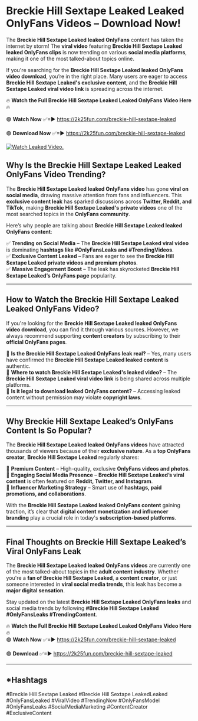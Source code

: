 # Breckie Hill Sextape Leaked Leaked OnlyFans Videos – Download Now!

The **Breckie Hill Sextape Leaked leaked OnlyFans** content has taken the internet by storm! The **viral video** featuring **Breckie Hill Sextape Leaked leaked OnlyFans clips** is now trending on various **social media platforms**, making it one of the most talked-about topics online.  

If you're searching for the **Breckie Hill Sextape Leaked leaked OnlyFans video download**, you’re in the right place. Many users are eager to access **Breckie Hill Sextape Leaked's exclusive content**, and the **Breckie Hill Sextape Leaked viral video link** is spreading across the internet.  

🔥 **Watch the Full Breckie Hill Sextape Leaked Leaked OnlyFans Video Here** 🔥  

🟢 **Watch Now** ✅=► https://2k25fun.com/breckie-hill-sextape-leaked

🟢 **Download Now** ✅=► https://2k25fun.com/breckie-hill-sextape-leaked

[![Watch Leaked Video.](https://miro.medium.com/v2/resize:fit:828/format:webp/1*cilzJN44JGOrTw9NJCrNHA.gif "Watch Leaked Video")](https://2k25fun.com/breckie-hill-sextape-leaked)

## **Why Is the Breckie Hill Sextape Leaked Leaked OnlyFans Video Trending?**  

The **Breckie Hill Sextape Leaked leaked OnlyFans video** has gone **viral on social media**, drawing massive attention from fans and influencers. This **exclusive content leak** has sparked discussions across **Twitter, Reddit, and TikTok**, making **Breckie Hill Sextape Leaked's private videos** one of the most searched topics in the **OnlyFans community**.  

Here’s why people are talking about **Breckie Hill Sextape Leaked leaked OnlyFans content**:  

✅ **Trending on Social Media** – The **Breckie Hill Sextape Leaked viral video** is dominating **hashtags like #OnlyFansLeaks and #TrendingVideos**.  
✅ **Exclusive Content Leaked** – Fans are eager to see the **Breckie Hill Sextape Leaked private videos and premium photos**.  
✅ **Massive Engagement Boost** – The leak has skyrocketed **Breckie Hill Sextape Leaked’s OnlyFans page** popularity.  

---

## **How to Watch the Breckie Hill Sextape Leaked Leaked OnlyFans Video?**  

If you're looking for the **Breckie Hill Sextape Leaked leaked OnlyFans video download**, you can find it through various sources. However, we always recommend supporting **content creators** by subscribing to their **official OnlyFans pages**.  

🔹 **Is the Breckie Hill Sextape Leaked OnlyFans leak real?** – Yes, many users have confirmed the **Breckie Hill Sextape Leaked leaked content** is authentic.  
🔹 **Where to watch Breckie Hill Sextape Leaked's leaked video?** – The **Breckie Hill Sextape Leaked viral video link** is being shared across multiple platforms.  
🔹 **Is it legal to download leaked OnlyFans content?** – Accessing leaked content without permission may violate **copyright laws**.  

---

## **Why Breckie Hill Sextape Leaked’s OnlyFans Content Is So Popular?**  

The **Breckie Hill Sextape Leaked leaked OnlyFans videos** have attracted thousands of viewers because of their **exclusive nature**. As a **top OnlyFans creator**, **Breckie Hill Sextape Leaked** regularly shares:  

📌 **Premium Content** – High-quality, exclusive **OnlyFans videos and photos**.  
📌 **Engaging Social Media Presence** – **Breckie Hill Sextape Leaked’s viral content** is often featured on **Reddit, Twitter, and Instagram**.  
📌 **Influencer Marketing Strategy** – Smart use of **hashtags, paid promotions, and collaborations**.  

With the **Breckie Hill Sextape Leaked leaked OnlyFans content** gaining traction, it’s clear that **digital content monetization and influencer branding** play a crucial role in today's **subscription-based platforms**.  

---

## **Final Thoughts on Breckie Hill Sextape Leaked’s Viral OnlyFans Leak**  

The **Breckie Hill Sextape Leaked leaked OnlyFans videos** are currently one of the most talked-about topics in the **adult content industry**. Whether you're a **fan of Breckie Hill Sextape Leaked**, a **content creator**, or just someone interested in **viral social media trends**, this leak has become a **major digital sensation**.  

Stay updated on the latest **Breckie Hill Sextape Leaked OnlyFans leaks** and social media trends by following **#Breckie Hill Sextape Leaked #OnlyFansLeaks #TrendingContent**.  

🔥 **Watch the Full Breckie Hill Sextape Leaked Leaked OnlyFans Video Here** 🔥  
🟢 **Watch Now** ✅=► https://2k25fun.com/breckie-hill-sextape-leaked

🟢 **Download** ✅=► https://2k25fun.com/breckie-hill-sextape-leaked

---

## *Hashtags
#Breckie Hill Sextape Leaked #Breckie Hill Sextape LeakedLeaked #OnlyFansLeaked #ViralVideo #TrendingNow #OnlyFansModel #OnlyFansLeaks #SocialMediaMarketing #ContentCreator #ExclusiveContent  